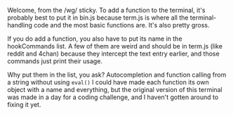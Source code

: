 Welcome, from the /wg/ sticky. To add a function to the terminal, it's probably best to put it in bin.js because term.js is where all the terminal-handling code and the most basic functions are. It's also pretty gross.

If you do add a function, you also have to put its name in the hookCommands list. A few of them are weird and should be in term.js (like reddit and 4chan) because they intercept the text entry earlier, and those commands just print their usage.

Why put them in the list, you ask? Autocompletion and function calling from a string without using `eval()` I could have made each function its own object with a name and everything, but the original version of this terminal was made in a day for a coding challenge, and I haven't gotten around to fixing it yet.
